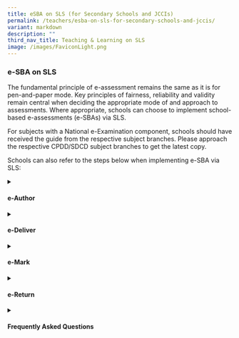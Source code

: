 ```yaml
---
title: eSBA on SLS (for Secondary Schools and JCCIs)
permalink: /teachers/esba-on-sls-for-secondary-schools-and-jccis/
variant: markdown
description: ""
third_nav_title: Teaching & Learning on SLS
image: /images/FaviconLight.png
---
```

<h3>e-SBA on SLS </h3>
<p>The fundamental principle of e-assessment remains the same as it is for
pen-and-paper mode. Key principles of fairness, reliability and validity
remain central when deciding the appropriate mode of and approach to assessments.
Where appropriate, schools can choose to implement school-based e-assessments
(e-SBAs) via SLS.</p>
<p></p><p class="demoTitle">For subjects with a National e-Examination component, schools should have received the guide from the respective subject branches. Please approach the respective CPDD/SDCD subject branches to get the latest copy.</p>
<p>Schools can also refer to the steps below when implementing e-SBA via
SLS:</p>
 <details>
 <summary><h4>e-Author</h4></summary>
<p>1.&nbsp;&nbsp;&nbsp; Create a teacher-marked quiz in SLS. Closed-ended
questions (such as MCQ, Fill-In-The-Blank) will still be auto-marked. A
teacher-marked quiz, allows the teacher to decide when to release the quiz
to the students, just like the pen and paper test or exam.</p>
<table style="minWidth: 25px">
<colgroup>
<col>
</colgroup>
<tbody>
<tr>
<td rowspan="1" colspan="1">
<p>How to create a teacher-marked quiz in SLS:</p>
<p><a rel="noopener noreferrer nofollow" target="_blank" href="https://www.learning.moe.edu.sg/teacher-user-guide/assess/create-quizzes/">https://www.learning.moe.edu.sg/teacher-user-guide/assess/create-quizzes/</a>
</p>
</td>
</tr>
</tbody>
</table>
<p>2.&nbsp;&nbsp;&nbsp; These are specimen papers in SLS Community Gallery
that you can adapt:</p>
<p>a.&nbsp;&nbsp;&nbsp; N(T) Level Music Paper 1 - <a rel="noopener noreferrer nofollow" target="_blank" href="https://vle.learning.moe.edu.sg/mrv/community-gallery/lesson/view/5c55ecb8-23d0-4849-b742-25955c66105f/cover">https://vle.learning.moe.edu.sg/mrv/community-gallery/lesson/view/5c55ecb8-23d0-4849-b742-25955c66105f/cover</a>
</p>
<p>b.&nbsp;&nbsp;&nbsp; O Level Exercise and Sports Science - <a rel="noopener noreferrer nofollow" target="_blank" href="https://vle.learning.moe.edu.sg/mrv/community-gallery/lesson/view/8aaeb942-1e2c-4bcf-990a-b7290e4fc0f9/cover">https://vle.learning.moe.edu.sg/mrv/community-gallery/lesson/view/8aaeb942-1e2c-4bcf-990a-b7290e4fc0f9/cover</a>
</p>
<p>c.&nbsp;&nbsp;&nbsp;&nbsp; N(T) Level English Language Paper 1 - <a rel="noopener noreferrer nofollow" target="_blank" href="https://vle.learning.moe.edu.sg/mrv/community-gallery/lesson/view/eb64b6a2-2b7e-496b-93ba-97352059f4b8/cover">https://vle.learning.moe.edu.sg/mrv/community-gallery/lesson/view/eb64b6a2-2b7e-496b-93ba-97352059f4b8/cover</a>
</p>
<p>d.&nbsp;&nbsp;&nbsp; N(A) Social Studies Digital Answer Booklet (this
is not a specimen paper) - <a rel="noopener noreferrer nofollow" target="_blank" href="https://vle.learning.moe.edu.sg/mrv/community-gallery/lesson/view/a28f308b-03b8-41da-843f-4550a4b1dc8b/cover">https://vle.learning.moe.edu.sg/mrv/community-gallery/lesson/view/a28f308b-03b8-41da-843f-4550a4b1dc8b/cover</a>
</p>
<table style="minWidth: 25px">
<colgroup>
<col>
</colgroup>
<tbody>
<tr>
<td rowspan="1" colspan="1">
<p>How to assign or make a copy of a SLS Community Gallery Lesson: <a rel="noopener noreferrer nofollow" target="_blank" href="https://www.learning.moe.edu.sg/teacher-user-guide/assign/assign-community-gallery-modules/">https://www.learning.moe.edu.sg/teacher-user-guide/assign/assign-community-gallery-modules/</a>
</p>
</td>
</tr>
</tbody>
</table>
<p>3.&nbsp;&nbsp;&nbsp; Setters may wish to adopt current practices of setting
the paper in hardcopy format and follow through with the hardcopy vetting
process.</p>
<p>4.&nbsp;&nbsp;&nbsp; E-author the final version of the vetted paper in
SLS and organise a review session to finalise the e-version.</p>
<p></p>
</details>
<details>
	<summary><h4>e-Deliver</h4></summary>
<h4>Before the e-SBA in SLS,</h4>
<p>1.&nbsp;&nbsp;&nbsp; Assign the teacher-marked quiz to an existing Class
Group or SLS-created Class Group. Add invigilating teacher(s) with "co-teacher"
rights to the Class Group.</p>
<table style="minWidth: 25px">
<colgroup>
<col>
</colgroup>
<tbody>
<tr>
<td rowspan="1" colspan="1">
<p>How to add "Owner" rights to a Class Group:</p>
<p><a rel="noopener noreferrer nofollow" target="_blank" href="https://www.learning.moe.edu.sg/teacher-user-guide/organise/about-class-groups/">https://www.learning.moe.edu.sg/teacher-user-guide/organise/about-class-groups/</a>
</p>
</td>
</tr>
</tbody>
</table>
<p>2.&nbsp;&nbsp;&nbsp; When assigning the teacher-marked quiz,</p>
<p>a.&nbsp;&nbsp;&nbsp; Schedule the Start Time to be the same as the stipulated
Start Time:</p>
<p>3.&nbsp;&nbsp;&nbsp; When assigning the teacher-marked quiz,</p>
<p>a.&nbsp;&nbsp;&nbsp; Schedule the Start Time to be the same as the stipulated
Start Time;</p>
<p>b.&nbsp;&nbsp;&nbsp; Change the setting of the teacher-marked quiz to
an "assessment". By doing so, the SLS assessment will not appear on students'
"To-Do" Dashboard, and they can only access the SLS assessment when teachers
share the URL.</p>
<p>4.&nbsp;&nbsp;&nbsp; Make a copy of the URL of the SLS assessment.</p>
<table style="minWidth: 25px">
<colgroup>
<col>
</colgroup>
<tbody>
<tr>
<td rowspan="1" colspan="1">
<p>How to set assignment as assessment on SLS: <a rel="noopener noreferrer nofollow" target="_blank" href="https://www.learning.moe.edu.sg/teacher-user-guide/assess/set-assignments-as-assessments/">https://www.learning.moe.edu.sg/teacher-user-guide/assess/set-assignments-as-assessments/</a>
</p>
</td>
</tr>
</tbody>
</table>
<p>5.&nbsp;&nbsp;&nbsp; Share the URL with the Desktop Engineer (DE), who
will create a Browser Shortcut on the Student Desktop. Work with the DE
if the URL needs to be updated prior to the e-SBA. For more information
on how to check the e-SBA URL, you may watch a video guide here: <a rel="noopener noreferrer nofollow" target="_blank" href="https://go.gov.sg/checkesba">https://go.gov.sg/checkesba</a>
</p>
<p>&nbsp;</p>
<h4>During the e-SBA in SLS,</h4>
<p>1.&nbsp;&nbsp;&nbsp; Students will double click on the browser shortcut
on their desktop.</p>
<p>2.&nbsp;&nbsp;&nbsp; Ask students to log into SLS. Students will be on
the SLS assessment page.</p>
<p>3.&nbsp;&nbsp;&nbsp; Remind students to submit the SLS assessment after
checking.</p>
<p>4.&nbsp;&nbsp;&nbsp; If students accidentally submit without completing,
the teacher can un-submit the assessment and it will be returned to the
students for them to complete the remaining questions.</p>
<table style="minWidth: 25px">
<colgroup>
<col>
</colgroup>
<tbody>
<tr>
<td rowspan="1" colspan="1">
<p>How to un-submit a Teacher-marked Quiz: <a rel="noopener noreferrer nofollow" target="_blank" href="https://www.learning.moe.edu.sg/teacher-user-guide/assess/unsubmit-teacher-marked-quizzes-or-questions/">https://www.learning.moe.edu.sg/teacher-user-guide/assess/unsubmit-teacher-marked-quizzes-or-questions/</a>
</p>
</td>
</tr>
</tbody>
</table>
<p>&nbsp;</p>
<h4>After the e-SBA in SLS,</h4>
<p>1.&nbsp;&nbsp;&nbsp; Pause the SLS assessment. This prevents unauthorised
access after the e-SBA.</p>
<p></p>
</details>
<details>
	<summary><h4>e-Mark</h4></summary>
<p>1.&nbsp;&nbsp;&nbsp; Mark the open-ended responses. Closed-ended responses
are auto-marked. If you have activated use of ShortAnsFA or LangFA-EL,
the responses will be auto-marked.</p>
<table style="minWidth: 25px">
<colgroup>
<col>
</colgroup>
<tbody>
<tr>
<td rowspan="1" colspan="1">
<p>How to mark a Teacher-marked Quiz: <a rel="noopener noreferrer nofollow" target="_blank" href="https://www.learning.moe.edu.sg/teacher-user-guide/assess/mark-teacher-marked-quizzes/">https://www.learning.moe.edu.sg/teacher-user-guide/assess/mark-teacher-marked-quizzes/</a>
</p>
</td>
</tr>
</tbody>
</table>
<p>2.&nbsp;&nbsp;&nbsp; Indicate allocated marks.</p>
<p>3.&nbsp;&nbsp;&nbsp; If rubrics is activated, marks can be easily adjusted.</p>
<p></p>
</details>
<details>
	<summary><h4>e-Return</h4></summary>
<p>1.&nbsp;&nbsp;&nbsp; After completion of marking, resume the SLS assessment.</p>
<table style="minWidth: 25px">
<colgroup>
<col>
</colgroup>
<tbody>
<tr>
<td rowspan="1" colspan="1">
<p>How to resume an Assignment (which in this case is an assessment):</p>
<p><a rel="noopener noreferrer nofollow" target="_blank" href="https://www.learning.moe.edu.sg/teacher-user-guide/assign/pause-and-resume-assignments/">https://www.learning.moe.edu.sg/teacher-user-guide/assign/pause-and-resume-assignments/</a>
</p>
</td>
</tr>
</tbody>
</table>
<p>2.&nbsp;&nbsp;&nbsp; Change the assessment back to an assignment. The
assignment will appear in Students' Assignment List.</p>
<p>3.&nbsp;&nbsp;&nbsp; Release the assignment to the students.</p>
<table style="minWidth: 25px">
<colgroup>
<col>
</colgroup>
<tbody>
<tr>
<td rowspan="1" colspan="1">
<p>How to release a Teacher-marked Quiz:</p>
<p><a rel="noopener noreferrer nofollow" target="_blank" href="https://www.learning.moe.edu.sg/teacher-user-guide/assess/release-teacher-marked-quizzes/">https://www.learning.moe.edu.sg/teacher-user-guide/assess/release-teacher-marked-quizzes/</a>
</p>
</td>
</tr>
</tbody>
</table>
<p>4.&nbsp;&nbsp;&nbsp; Students will be able to locate the "completed" SLS
assignment in their "Assignments" list.</p>
<p>5.&nbsp;&nbsp;&nbsp; Students who were absent and did not attempt the
SLS assessment will also be able to locate the uncompleted SLS assignment
in their "Assignments" list.</p>
<p></p>
<p></p>
</details>

<details>
	<summary><h4>Frequently Asked Questions</h4></summary>
<p>1.&nbsp;&nbsp;&nbsp; Can I print the scripts?</p>
<p>The system currently does not support the printing of students' scripts
for marking. Teachers are encouraged to make use of the e-marking features
such as commenting and use of rubrics with auto-computation of marks.</p>
<p>2.&nbsp;&nbsp;&nbsp; Can I download the marks and responses?</p>
<p>At "Monitor Assignment", download Marks and Responses in separate MSExcel
files.</p>
<p>3.&nbsp;&nbsp;&nbsp; Can I specify all possible answers for the editing
question (English Language)?</p>
<p>Specify all possible answers and indicate that answers need not be case
sensitive. However, as there may be other unanticipated but acceptable
answers arising from minor misspelling, any subsequent changes to the marking
scheme will need to be separately processed offline. Teachers can identify
additional acceptable responses and manually adjust marks awarded to students
offline.</p>
<p>4.&nbsp;&nbsp;&nbsp; Can I over-write the marks allocated for auto-marked
responses?</p>
<p>Any subsequent changes to the marking scheme will need to be separately
processed offline. Teachers can identify additional acceptable responses
and manually adjust marks awarded to students offline.</p>
<p>5.&nbsp;&nbsp;&nbsp; Can I create a URL Shortener for the SLS Assessment
URL?</p>
<p>Teachers can consider using a URL Shortener. If the URL Shortener is used,
please whitelist the URL in the Service Request Form when making an application
for the Lockdown Account. For example,</p>
<p>• whitelist <a rel="noopener noreferrer nofollow" target="_blank" href="https://bitly.com">https://bitly.com</a> if
bitly is used</p>
<p>• whitelist <a rel="noopener noreferrer nofollow" target="_blank" href="https://go.gov.sg">https://go.gov.sg</a> if
<a rel="noopener noreferrer nofollow" target="_blank" href="https://go.gov.sg">go.gov.sg</a> is used</p>
<p></p>
<p></p>
</details>